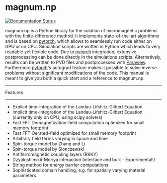# magnum.np

[![Documentation Status](https://readthedocs.com/projects/magnumnp-magnumnp/badge/?version=latest&token=14bfc008bc74536d868c875c61777aea0733cb782c08690a29aecf5761e21f1f)](https://magnumnp-magnumnp.readthedocs-hosted.com/en/latest/?badge=latest)
      
magnum.np is a Python library for the solution of micromagnetic problems with the finite-difference method. It implements state-of-the-art algorithms and is based on [pytorch](http://www.pytorch.org/), which allows to seamlessly run code either on GPU or on CPU. Simulation scripts are written in Python which leads to very readable yet flexible code. Due to [pytorch](http://www.pytorch.org/) integration, extensive postprocessing can be done directly in the simulations scripts. Alternatively, results can be written to PVD files and postprocessed with [Paraview](http://www.paraview.org/). Furthermore [pytorch](http://www.paraview.org/)'s autograd feature makes it possible to solve inverse problems without significant modifications of the code. This manual is meant to give you both a quick start and a reference to magnum.np.

********
Features
********
* Explicit time-integration of the Landau-Lifshitz-Gilbert Equation
* Implicit time-integration of the Landau-Lifshitz-Gilbert Equation (currently only on CPU, using scipy solvers)
* Fast FFT Demagnetization-field computation optimized for small memory footprint
* Fast FFT Oersted-field  optimized for small memory footprint
* Arbitrary field terms varying in space and time
* Spin-torque model by Zhang and Li
* Spin-torque model by Slonczewski
* Antiferromagnetic coupling layers (RKKY)
* Dzyaloshinskii-Moriya interaction (interface and bulk - Experimental!)
* String method for energy barrier computations
* Sophisticated domain handling, e.g. for spatially varying material parameters

